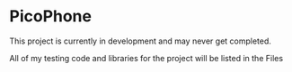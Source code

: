 # PicoPhone
This project is currently in development and may never get completed.

All of my testing code and libraries for the project will be listed in the Files
